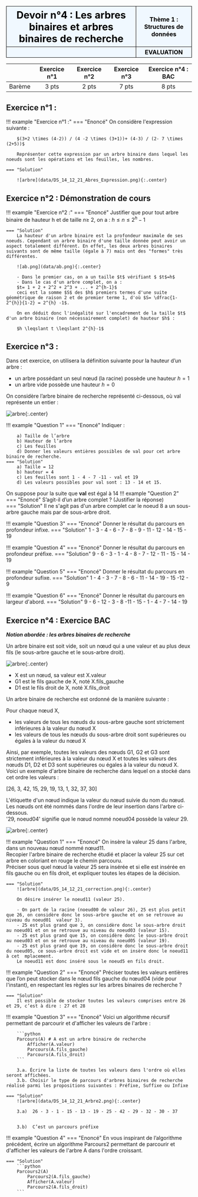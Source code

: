 <table  style="background-color:  #F0F8FF; width:100%;color:black;">
    <thead>
        <tr>
            <th style="text-align:center;border:solid;border-width:1px;font-size:20pt;width:70%;">Devoir n°4 : Les arbres binaires et arbres binaires de recherche</th>
            <th style="text-align:center;border:solid;border-width:1px;font-size:12pt;width:30%">Thème 1 : Structures de données</th>
        </tr>
          <tr>
            <th style="text-align:center;border:solid;border-width:1px;font-size:15pt;width:70%;"></th>
            <th style="text-align:center;border:solid;border-width:1px;font-size:12pt;width:30%">EVALUATION</th>
        </tr>
    </thead>
</table>


| |Exercice n°1 | Exercice n°2| Exercice n°3| Exercice n°4 : BAC |
|:---:|:---:|:---:|:---:|:---:|
|Barème | 3 pts | 2 pts | 7 pts  | 8 pts |



## Exercice n°1 : 

!!! example "Exercice n°1 :"
    === "Enoncé"
        On considère l'expression suivante : 

        $(3+2 \times (4-2)) / (4 -2 \times (3+1))+ (4-3) / (2- 7 \times (2+5))$  

        Représenter cette expression par un arbre binaire dans lequel les noeuds sont les opérations et les feuilles, les nombres.

    === "Solution"

        ![arbre](data/DS_14_12_21_Abres_Expression.png){:.center}


## Exercice n°2 : Démonstration de cours  

!!! example "Exercice n°2 :"
    === "Enoncé"
        Justifier que pour tout arbre binaire de hauteur h et de taille $n \geq$ 2, on a : 
                $h \leq n \leq 2^h -1$

    === "Solution" 
        La hauteur d'un arbre binaire est la profondeur maximale de ses noeuds. Cependant un arbre binaire d'une taille donnée peut avoir un aspect totalement différent. En effet, les deux arbres binaires suivants sont de même taille (égale à 7) mais ont des "formes" très différentes.

        ![ab.png](data/ab.png){:.center}

        - Dans le premier cas, on a un taille $t$ vérifiant $ $t$=h$  
        - Dans le cas d'un arbre complet, on a :
        $t= 1 + 2 + 2^2 + 2^3 + ... + 2^{h-1}$ 
        ceci est la somme $S$ des $h$ premiers termes d'une suite géométrique de raison 2 et de premier terme 1, d'où $S= \dfrac{1-2^{h}}{1-2} = 2^{h} -1$.

        On en déduit donc l'inégalité sur l'encadrement de la taille $t$ d'un arbre binaire (non nécessairement complet) de hauteur $h$ :

        $h \leqslant t \leqslant 2^{h}-1$


## Exercice n°3 :  
Dans cet exercice, on utilisera la définition suivante pour la hauteur d’un arbre :  

- un arbre possédant un seul nœud (la racine) possède une hauteur $h = 1$  
- un arbre vide possède une hauteur $h = 0$  

On considère l’arbre binaire de recherche représenté ci-dessous, où val représente un entier : 

![arbre](data/DS_14_12_21.png){:.center}

!!! example "Question 1"
    === "Enoncé"
        Indiquer :  

        a) Taille de l’arbre  
        b) Hauteur de l’arbre  
        c) Les feuilles  
        d) Donner les valeurs entières possibles de val pour cet arbre binaire de recherche.  
    === "Solution"
        a) Taille = 12  
        b) hauteur = 4  
        c) Les feuilles sont 1 - 4 - 7 -11 - val et 19  
        d) Les valeurs possibles pour val sont : 13 - 14 et 15.


On suppose pour la suite que **val** est égal à 14
!!! example "Question 2"  
    === "Enoncé"
        S’agit-il d’un arbre complet ? (Justifier la réponse)  
    === "Solution"
        Il ne s'agit pas d'un arbre complet car le noeud 8 a un sous-arbre gauche mais par de sous-arbre droit.


!!! example "Question 3"
    === "Enoncé" 
        Donner le résultat du parcours en profondeur infixe.
    === "Solution"
        1 - 3 - 4 - 6 - 7 - 8 - 9 - 11 - 12 - 14 - 15 - 19

!!! example "Question 4"
    === "Enoncé" 
        Donner le résultat du parcours en profondeur préfixe.
    === "Solution"
         9 - 6 - 3 - 1 - 4 - 8 - 7 - 12 - 11 - 15 - 14 - 19

!!! example "Question 5"
    === "Enoncé" 
        Donner le résultat du parcours en profondeur sufixe.
    === "Solution"
        1 - 4 - 3 - 7 - 8 - 6 - 11 - 14 - 19 - 15 -12 - 9



!!! example "Question 6"
    === "Enoncé" 
        Donner le résultat du parcours en largeur d'abord.
    === "Solution"
        9 - 6 - 12 - 3 - 8 -11 - 15 - 1 - 4 - 7 - 14 - 19


## Exercice n°4 : Exercice BAC  

**_Notion abordée : les arbres binaires de recherche_**  

Un arbre binaire est soit vide, soit un nœud qui a une valeur et au plus deux fils (le sous-arbre gauche et le sous-arbre droit).

![arbre](data/DS_14_12_21_Arbre.png){:.center}

- X est un nœud, sa valeur est X.valeur  
- G1 est le fils gauche de X, noté X.fils_gauche  
- D1 est le fils droit de X, noté X.fils_droit  

Un arbre binaire de recherche est ordonné de la manière suivante :  

Pour chaque nœud X,

- les valeurs de tous les nœuds du sous-arbre gauche sont strictement inférieures à la valeur du nœud X
- les valeurs de tous les nœuds du sous-arbre droit sont supérieures ou égales à la valeur du nœud X


Ainsi, par exemple, toutes les valeurs des nœuds G1, G2 et G3 sont strictement inférieures à la valeur du nœud X et toutes les valeurs des nœuds D1, D2 et D3 sont supérieures ou égales à la valeur du nœud X.  
Voici un exemple d'arbre binaire de recherche dans lequel on a stocké dans cet ordre les valeurs :  

[26, 3, 42, 15, 29, 19, 13, 1, 32, 37, 30]  

L'étiquette d'un nœud indique la valeur du nœud suivie du nom du nœud.  
Les nœuds ont été nommés dans l'ordre de leur insertion dans l'arbre ci-dessous.  
'29, noeud04' signifie que le nœud nommé noeud04 possède la valeur 29.  

![arbre](data/DS_14_12_21_Arbre2.png){:.center}  



!!! example "Question 1"
    === "Enoncé"
        On insère la valeur 25 dans l'arbre, dans un nouveau nœud nommé nœud11.  
        Recopier l'arbre binaire de recherche étudié et placer la valeur 25 sur cet arbre en coloriant en rouge le chemin parcouru.  
        Préciser sous quel nœud la valeur 25 sera insérée et si elle est insérée en fils gauche ou en fils droit, et expliquer toutes les étapes de la décision.

    === "Solution"
        ![arbre](data/DS_14_12_21_correction.png){:.center}  

        On désire insérer le noeud11 (valeur 25).  
        
        - On part de la racine (noeud00 de valeur 26), 25 est plus petit que 26, on considère donc le sous-arbre gauche et on se retrouve au niveau du noeud01  valeur 3).  
        - 25 est plus grand que 3, on considère donc le sous-arbre droit au noeud01 et on se retrouve au niveau du noeud03 (valeur 15).  
        - 25 est plus grand que 15, on considère donc le sous-arbre droit au noeud03 et on se retrouve au niveau du noeud05 (valeur 19).  
        - 25 est plus grand que 19, on considère donc le sous-arbre droit du noeud05, ce sous-arbre droit est vide et on insère donc le noeud11 à cet  mplacement.  
        Le noeud11 est donc inséré sous le noeud5 en fils droit.

!!! example "Question 2"
    === "Enoncé"
        Préciser toutes les valeurs entières que l’on peut stocker dans le nœud fils gauche du nœud04 (vide pour l'instant), en respectant les règles sur les arbres binaires de recherche ?

    === "Solution"
        Il est possible de stocker toutes les valeurs comprises entre 26 et 29, c’est à dire : 27 et 28

!!! example "Question 3"
    === "Enoncé"
        Voici un algorithme récursif permettant de parcourir et d'afficher les valeurs de l'arbre :

        ```python
        Parcours(A) # A est un arbre binaire de recherche
            Afficher(A.valeur)
            Parcours(A.fils_gauche)
            Parcours(A.fils_droit)
        ```

        3.a. Écrire la liste de toutes les valeurs dans l'ordre où elles seront affichées.  
        3.b. Choisir le type de parcours d'arbres binaires de recherche réalisé parmi les propositions suivantes : Préfixe, Suffixe ou Infixe

    === "Solution" 
        ![arbre](data/DS_14_12_21_Arbre2.png){:.center}   

        3.a)  26 - 3 - 1 - 15 - 13 - 19 - 25 - 42 - 29 - 32 - 30 - 37


        3.b)  C’est un parcours préfixe

!!! example "Question 4"
    === "Enoncé"
        En vous inspirant de l’algorithme précédent, écrire un algorithme Parcours2 permettant de parcourir et d'afficher les valeurs de l'arbre A dans l'ordre croissant.

    === "Solution" 
        ```python
        Parcours2(A)
            Parcours2(A.fils_gauche)
            Afficher(A.valeur)
            Parcours2(A.fils_droit)
        ```